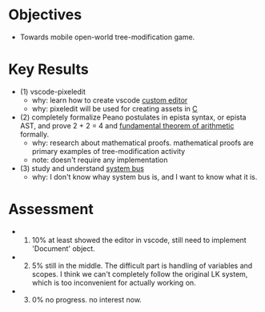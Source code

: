 # Objectives

- Towards mobile open-world tree-modification game.

# Key Results

- (1) vscode-pixeledit
  - why: learn how to create vscode [custom editor](https://code.visualstudio.com/api/extension-guides/custom-editors)
  - why: pixeledit will be used for creating assets in [C](https://scrapbox.io/kt3k/C)
- (2) completely formalize Peano postulates in epista syntax, or epista AST, and prove 2 + 2 = 4 and [fundamental theorem of arithmetic](https://en.wikipedia.org/wiki/Fundamental_theorem_of_arithmetic) formally.
  - why: research about mathematical proofs. mathematical proofs are primary examples of tree-modification activity
  - note: doesn't require any implementation
- (3) study and understand [system bus](https://en.wikipedia.org/wiki/System_bus)
  - why: I don't know whay system bus is, and I want to know what it is.

# Assessment

- 1. 10% at least showed the editor in vscode, still need to implement 'Document' object.
- 2. 5% still in the middle. The difficult part is handling of variables and scopes. I think we can't completely follow the original LK system, which is too inconvenient for actually working on.
- 3. 0% no progress. no interest now.
